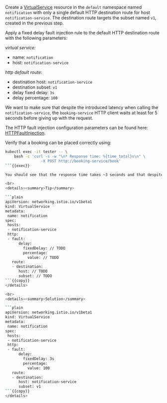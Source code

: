 Create a [VirtualService](https://istio.io/latest/docs/reference/config/networking/virtual-service/)
resource in the `default` namespace named `notification`
with only a single default HTTP destination route for host `notification-service`.
The destination route targets the subset named `v1`, created in the previous step.

Apply a fixed delay fault injection rule to the default HTTP destination route with the following parameters:

*virtual service:*
* name: `notification`
* host: `notification-service`

*http default route:*
* destination host: `notification-service`
* destination subset: `v1`
* delay fixed delay: `3s`
* delay percentage: `100`

We want to make sure that despite the introduced latency when calling the `notification-service`, the `booking-service`
HTTP client waits at least for 5 seconds before giving up with the request.

The HTTP fault injection configuration parameters can be found here: [HTTPFaultInjection](https://istio.io/latest/docs/reference/config/networking/virtual-service/#HTTPFaultInjection).


Verify that a booking can be placed correctly using:
```bash
kubectl exec -it tester -- \
    bash -c 'curl -s -w "\n* Response time: %{time_total}s\n" \
                -X POST http://booking-service/book'
```{{exec}}

You should see that the response time takes ~3 seconds and that despite the introduced delay a booking can be placed successfully.

<br>
<details><summary>Tip</summary>

```plain
apiVersion: networking.istio.io/v1beta1
kind: VirtualService
metadata:
 name: notification
spec:
 hosts:
 - notification-service
 http:
 - fault:
      delay:
        fixedDelay: // TODO
        percentage:
          value: // TODO
   route:
   - destination:
      host: // TODO
      subset: // TODO
```{{copy}}
</details>

<br>
<details><summary>Solution</summary>

```plain
apiVersion: networking.istio.io/v1beta1
kind: VirtualService
metadata:
 name: notification
spec:
 hosts:
 - notification-service
 http:
 - fault:
      delay:
        fixedDelay: 3s
        percentage:
          value: 100
   route:
   - destination:
      host: notification-service
      subset: v1
```{{copy}}
</details>